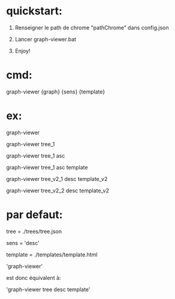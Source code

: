 # quickstart:

1) Renseigner le path de chrome "pathChrome" dans config.json

2) Lancer graph-viewer.bat

3) Enjoy!


# cmd:

graph-viewer {graph} {sens} {template}


# ex:

graph-viewer

graph-viewer tree_1

graph-viewer tree_1 asc

graph-viewer tree_1 asc template

graph-viewer tree_v2_1 desc template_v2

graph-viewer tree_v2_2 desc template_v2


# par defaut:

tree = ./trees/tree.json

sens = 'desc'

template = ./templates/template.html


'graph-viewer'

est donc équivalent à:

'graph-viewer tree desc template'
